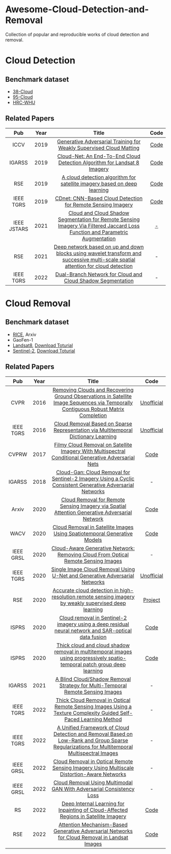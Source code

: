 # Awesome-Cloud-Detection-and-Removal
Collection of popular and reproducible works of cloud detection and removal.


# Cloud Detection

## Benchmark dataset
* [38-Cloud](https://github.com/SorourMo/38-Cloud-A-Cloud-Segmentation-Dataset)
* [95-Cloud](https://github.com/SorourMo/95-Cloud-An-Extension-to-38-Cloud-Dataset)
* [HRC-WHU](https://github.com/dr-lizhiwei/HRC_WHU)

## Related Papers
|Pub|Year|Title|Code|
|:---:|:---:|:---:|:---:|
|ICCV|2019|[Generative Adversarial Training for Weakly Supervised Cloud Matting](http://openaccess.thecvf.com/content_ICCV_2019/papers/Zou_Generative_Adversarial_Training_for_Weakly_Supervised_Cloud_Matting_ICCV_2019_paper.pdf)|[Code](https://github.com/flyakon/Pytorch-CloudMattingGAN)|
|IGARSS|2019|[Cloud-Net: An End-To-End Cloud Detection Algorithm for Landsat 8 Imagery](https://ieeexplore.ieee.org/document/8898776)|[Code](https://github.com/SorourMo/Cloud-Net-A-semantic-segmentation-CNN-for-cloud-detection)|
|RSE|2019|[A cloud detection algorithm for satellite imagery based on deep learning](https://www.sciencedirect.com/science/article/pii/S0034425719301294)|[Code](https://github.com/JacobJeppesen/RS-Net)|
|IEEE TGRS|2019|[CDnet: CNN-Based Cloud Detection for Remote Sensing Imagery](https://ieeexplore.ieee.org/document/8681238)|[Code](https://github.com/nkszjx/CDnetV2-pytorch-master)|
|IEEE JSTARS|2021|[Cloud and Cloud Shadow Segmentation for Remote Sensing Imagery Via Filtered Jaccard Loss Function and Parametric Augmentation](https://ieeexplore.ieee.org/document/9394710)|[-](https://github.com/SorourMo/95-Cloud-An-Extension-to-38-Cloud-Dataset)|
|RSE|2021|[Deep network based on up and down blocks using wavelet transform and successive multi-scale spatial attention for cloud detection](https://www.sciencedirect.com/science/article/pii/S0034425721002017)|-|
|IEEE TGRS|2022|[Dual-Branch Network for Cloud and Cloud Shadow Segmentation](https://ieeexplore.ieee.org/document/9775689)|-|

# Cloud Removal

## Benchmark dataset
* [RICE](https://github.com/BUPTLdy/RICE_DATASET), Arxiv
* GaoFen-1
* [Landsat8](https://earthexplorer.usgs.gov/), [Download Toturial](https://zhuanlan.zhihu.com/p/457230765)
* [Sentinel-2](https://sentinels.copernicus.eu/web/sentinel/missions/sentinel-2), [Download Toturial](https://www.bilibili.com/read/cv15264657/)

## Related Papers
|Pub|Year|Title|Code|
|:---:|:---:|:---:|:---:|
|CVPR|2016|[Removing Clouds and Recovering Ground Observations in Satellite Image Sequences via Temporally Contiguous Robust Matrix Completion](https://www.cv-foundation.org/openaccess/content_cvpr_2016/html/Wang_Removing_Clouds_and_CVPR_2016_paper.html)|[Unofficial](https://github.com/AlexandreSev/Patch-Match)|
|IEEE TGRS|2016|[Cloud Removal Based on Sparse Representation via Multitemporal Dictionary Learning](https://ieeexplore.ieee.org/abstract/document/7383295)|[Unofficial](https://github.com/NicolasBizzozzero/Inpainting)|
|CVPRW|2017|[Filmy Cloud Removal on Satellite Imagery With Multispectral Conditional Generative Adversarial Nets](https://openaccess.thecvf.com/content_cvpr_2017_workshops/w18/html/Enomoto_Filmy_Cloud_Removal_CVPR_2017_paper.html)|[Code](https://github.com/enomotokenji/mcgan-cvprw2017-pytorch)|
|IGARSS|2018|[Cloud-Gan: Cloud Removal for Sentinel-2 Imagery Using a Cyclic Consistent Generative Adversarial Networks](https://ieeexplore.ieee.org/abstract/document/8519033)|-|
|Arxiv|2020|[Cloud Removal for Remote Sensing Imagery via Spatial Attention Generative Adversarial Network](https://arxiv.org/abs/2009.13015)|[Code](https://github.com/Penn000/SpA-GAN_for_cloud_removal)|
|WACV|2020|[Cloud Removal in Satellite Images Using Spatiotemporal Generative Models](https://arxiv.org/abs/1912.06838)|[Code](https://github.com/ermongroup/STGAN)|
|IEEE GRSL|2020|[Cloud-Aware Generative Network: Removing Cloud From Optical Remote Sensing Images](https://ieeexplore.ieee.org/document/8884095)|-|
|IEEE TGRS|2020|[Single Image Cloud Removal Using U-Net and Generative Adversarial Networks](https://ieeexplore.ieee.org/document/9224941)|[Unofficial](https://github.com/Yonv1943/CloudRemoval)|
|RSE|2020|[Accurate cloud detection in high-resolution remote sensing imagery by weakly supervised deep learning](https://www.sciencedirect.com/science/article/abs/pii/S0034425720304156?via%3Dihub)|[Project](https://skyearth.org/publication/project/WDCD/)|
|ISPRS|2020|[Cloud removal in Sentinel-2 imagery using a deep residual neural network and SAR-optical data fusion](https://www.sciencedirect.com/science/article/pii/S0924271620301398?via%3Dihub)|[Code](https://github.com/ameraner/dsen2-cr)|
|ISPRS|2020|[Thick cloud and cloud shadow removal in multitemporal images using progressively spatio-temporal patch group deep learning](https://www.sciencedirect.com/science/article/abs/pii/S0924271620300423)|[Code](https://github.com/qzhang95/PSTCR)|
|IGARSS|2021|[A Blind Cloud/Shadow Removal Strategy for Multi-Temporal Remote Sensing Images](https://ieeexplore.ieee.org/abstract/document/9554515)|-|
|IEEE TGRS|2022|[Thick Cloud Removal in Optical Remote Sensing Images Using a Texture Complexity Guided Self-Paced Learning Method](https://ieeexplore.ieee.org/abstract/document/9730910)|-|
|IEEE TGRS|2022|[A Unified Framework of Cloud Detection and Removal Based on Low-Rank and Group Sparse Regularizations for Multitemporal Multispectral Images](https://ieeexplore.ieee.org/document/9716079)|-|
|IEEE GRSL|2022|[Cloud Removal in Optical Remote Sensing Imagery Using Multiscale Distortion-Aware Networks](https://ieeexplore.ieee.org/document/9686746)|-|
|IEEE GRSL|2022|[Cloud Removal Using Multimodal GAN With Adversarial Consistency Loss](https://ieeexplore.ieee.org/document/9481173)|-|
|RS|2022|[Deep Internal Learning for Inpainting of Cloud-Affected Regions in Satellite Imagery](https://www.mdpi.com/2072-4292/14/6/1342)|[Code](https://github.com/cidcom/satellite-cloud-removal-dip)|
|RSE|2022|[Attention Mechanism-Based Generative Adversarial Networks for Cloud Removal in Landsat Images](https://www.sciencedirect.com/science/article/abs/pii/S0034425722000165)|[Code](http://jiasen.tech/documents/21/AMGAN-CR.rar)|
